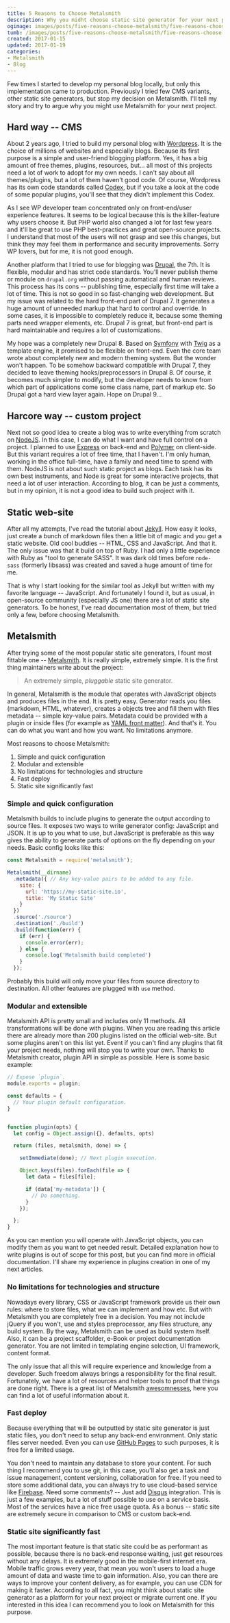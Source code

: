 ```yaml
---
title: 5 Reasons to Choose Metalsmith
description: Why you midht choose static site generator for your next project?
ogimage: images/posts/five-reasons-choose-metalsmith/five-reasons-choose-metalsmith-og.jpg
tumb: /images/posts/five-reasons-choose-metalsmith/five-reasons-choose-metalsmith
created: 2017-01-15
updated: 2017-01-19
categories:
- Metalsmith
- Blog
---
```

Few times I started to develop my personal blog locally, but only this implementation came to production. Previously I tried few CMS variants, other static site generators, but stop my decision on Metalsmith. I'll tell my story and try to argue why you might use Metalsmith for your next project.

## Hard way -- CMS
About 2 years ago, I tried to build my personal blog with [Wordpress](https://wordpress.org/). It is the choice of millions of websites and especially blogs. Because its first purpose is a simple and user-friend blogging platform. Yes, it has a big amount of free themes, plugins, resources, but... all most of this projects need a lot of work to adopt for my own needs. I can't say about all themes/plugins, but a lot of them haven't good code. Of course, Wordpress has its own code standards called [Codex](https://codex.wordpress.org/), but if you take a look at the code of some popular plugins, you'll see that they didn't implement this Codex.

As I see WP developer team concentrated only on front-end/user experience features. It seems to be logical because this is the killer-feature why users choose it. But PHP world also changed a lot for last few years and it'll be great to use PHP best-practices and great open-source projects. I understand that most of the users will not grasp and see this changes, but think they may feel them in performance and security improvements. Sorry WP lovers, but for me, it is not good enough.

Another platform that I tried to use for blogging was [Drupal](https://www.drupal.org/), the 7th. It is flexible, modular and has strict code standards. You'll never publish theme or module on `drupal.org` without passing automatical and human reviews. This process has its cons -- publishing time, especially first time will take a lot of time. This is not so good in so fast-changing web development. But my issue was related to the hard front-end part of Drupal 7. It generates a huge amount of unneeded markup that hard to control and override. In some cases, it is impossible to completely reduce it, because some theming parts need wrapper elements, etc. Drupal 7 is great, but front-end part is hard maintainable and requires a lot of customizations.

My hope was a completely new Drupal 8. Based on [Symfony](https://symfony.com/) with [Twig](http://twig.sensiolabs.org/) as a template engine, it promised to be flexible on front-end. Even the core team wrote about completely new and modern theming system. But the wonder won't happen. To be somehow backward compatible with Drupal 7, they decided to leave theming hooks/preprocessors in Drupal 8. Of course, it becomes much simpler to modify, but the developer needs to know from which part of applications come some class name, part of markup etc. So Drupal got a hard view layer again. Hope on Drupal 9...

## Harcore way -- custom project
Next not so good idea to create a blog was to write everything from scratch on [NodeJS](https://nodejs.org). In this case, I can do what I want and have full control on a project. I planned to use [Express](http://expressjs.com/) on back-end and [Polymer](https://www.polymer-project.org/) on client-side. But this variant requires a lot of free time, that I haven't. I'm only human, working in the office full-time, have a family and need time to spend with them. NodeJS is not about such static project as blogs. Each task has its own best instruments, and Node is great for some interactive projects, that need a lot of user interaction. According to blog, it can be just a comments, but in my opinion, it is not a good idea to build such project with it.

## Static web-site
After all my attempts, I've read the tutorial about [Jekyll](https://jekyllrb.com/). How easy it looks, just create a bunch of markdown files then a little bit of magic and you get a static website. Old cool buddies -- HTML, CSS and JavaScript. And that it. The only issue was that it build on top of Ruby. I had only a little experience with Ruby as "tool to generate SASS". It was dark old times before `node-sass` (formerly libsass) was created and saved a huge amount of time for me.

That is why I start looking for the similar tool as Jekyll but written with my favorite language -- JavaScript. And fortunately I found it, but as usual, in open-source community (especially JS one) there are a lot of static site generators. To be honest, I've read documentation most of them, but tried only a few, before choosing Metalsmith.

## Metalsmith
After trying some of the most popular static site generators, I fount most fittable one -- [Metalsmith](http://www.metalsmith.io/). It is really simple, extremely simple. It is the first thing maintainers write about the project:

> An extremely simple, _pluggable_ static site generator.

In general, Metalsmith is the module that operates with JavaScript objects and produces files in the end. It is pretty easy. Generator reads you files (markdown, HTML, whatever), creates a  objects tree and fill them with files metadata -- simple key-value pairs. Metadata could be provided with a plugin or inside files (for example as [YAML front matter](http://assemble.io/docs/YAML-front-matter.html)). And that's it. You can do what you want and how you want. No limitations anymore.

Most reasons to choose Metalsmith:
1. Simple and quick configuration
2. Modular and extensible
3. No limitations for technologies and structure
4. Fast deploy
5. Static site significantly fast

### Simple and quick configuration
Metalsmith builds to include plugins to generate the output according to source files. It exposes two ways to write generator config: JavaScript and JSON. It is up to you what to use, but JavaScript is preferable as this way gives the ability to generate parts of options on the fly depending on your needs. Basic config looks like this:

```js
const Metalsmith = require('metalsmith');

Metalsmith(__dirname)
  .metadata({ // Any key-value pairs to be added to any file.
    site: {
      url: 'https://my-static-site.io',
      title: 'My Static Site'
    }
  })
  .source('./source')
  .destination('./build')
  .build(function(err) {
    if (err) {
      console.error(err);
    } else {
      console.log('Metalsmith build completed')
    }
  });
```

Probably this build will only move your files from source directory to destination. All other features are plugged with `use` method.

### Modular and extensible
Metalsmith API is pretty small and includes only 11 methods. All transformations will be done with plugins. When you are reading this article there are already more than 200 plugins listed on the official web-site. But some plugins aren't on this list yet. Event if you can't find any plugins that fit your project needs, nothing will stop you to write your own. Thanks to Metalsmith creator, plugin API in simple as possible. Here is some basic example:

```js
// Expose `plugin`.
module.exports = plugin;

const defaults = {
  // Your plugin default configuration.
}


function plugin(opts) {
  let config = Object.assign({}, defaults, opts)

  return (files, metalsmith, done) => {

    setImmediate(done); // Next plugin execution.

    Object.keys(files).forEach(file => {
      let data = files[file];

      if (data['my-metadata']) {
        // Do something.
      }
    });

  };
}
```

As you can mention you will operate with JavaScript objects, you can modify them as you want to get needed result. Detailed explanation how to write plugins is out of scope for this post, but you can find more in official documentation. I'll share my experience in plugins creation in one of my next articles.

### No limitations for technologies and structure
Nowadays every library, CSS or JavaScript framework provide us their own rules: where to store files, what we can implement and how etc. But with Metalsmith you are completely free in a decision. You may not include jQuery if you won't, use and styles preprocessor, any files structure, any build system. By the way, Metalsmith can be used as build system itself. Also, it can be a project scaffolder, e-Book or project documentation generator. You are not limited in templating engine selection, UI framework, content format.

The only issue that all this will require experience and knowledge from a developer. Such freedom always brings a responsibility for the final result. Fortunately, we have a lot of resources and helper tools to proof that things are done right. There is a great list of Metalsmith [awesomnesses](https://github.com/metalsmith/awesome-metalsmith), here you can find a lot of useful information about it.

### Fast deploy
Because everything that will be outputted by static site generator is just static files, you don't need to setup any back-end environment. Only static files server needed. Even you can use [GitHub Pages](https://pages.github.com/) to such purposes, it is free for a limited usage.

You don't need to maintain any database to store your content. For such thing I recommend you to use git, in this case, you'll also get a task and issue management, content versioning, collaboration for free. If you need to store some additional data, you can always try to use cloud-based service like [Firebase](https://firebase.google.com/). Need some comments? -- Just add [Disqus](https://disqus.com/) integration. This is just a few examples, but a lot of stuff possible to use on a service basis. Most of the services have a nice free usage quota. As a bonus -- static site are extremely secure in comparison to CMS or custom back-end.

### Static site significantly fast
The most important feature is that static site could be as performant as possible, because there is no back-end response waiting, just get resources without any delays. It is extremely good in the mobile-first internet era. Mobile traffic grows every year, that mean you won't users to load a huge amount of data and waste time to gain information. Also, you can there are ways to improve your content delivery, as for example, you can use CDN for making it faster. According to all fact, you might think about static site generator as a platform for your next project or migrate current one. If you interested in this idea I can recommend you to look on Metalsmith for this purpose.
